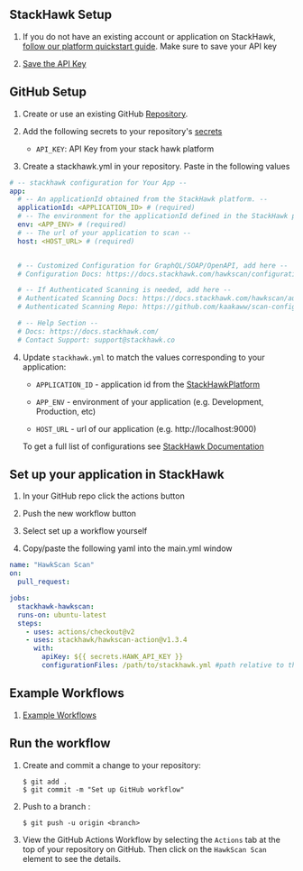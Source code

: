 ## StackHawk Setup

1. If you do not have an existing account or application on StackHawk,
   [follow our platform quickstart guide](https://docs.stackhawk.com/hawkscan/#quickstart). Make sure to save your API key

2. [Save the API Key](https://app.stackhawk.com/settings/apikeys)

## GitHub Setup

1. Create or use an existing GitHub [Repository](https://help.github.com/en/github/creating-cloning-and-archiving-repositories/creating-a-new-repository).

2. Add the following secrets to your repository's [secrets](https://help.github.com/en/actions/automating-your-workflow-with-github-actions/creating-and-using-encrypted-secrets)

    - `API_KEY`: API Key from your stack hawk platform

3. Create a stackhawk.yml in your repository. Paste in the following values
```yaml
# -- stackhawk configuration for Your App --
app:
  # -- An applicationId obtained from the StackHawk platform. --
  applicationId: <APPLICATION_ID> # (required)
  # -- The environment for the applicationId defined in the StackHawk platform. --
  env: <APP_ENV> # (required)
  # -- The url of your application to scan --
  host: <HOST_URL> # (required)


  # -- Customized Configuration for GraphQL/SOAP/OpenAPI, add here --
  # Configuration Docs: https://docs.stackhawk.com/hawkscan/configuration/

  # -- If Authenticated Scanning is needed, add here --
  # Authenticated Scanning Docs: https://docs.stackhawk.com/hawkscan/authenticated-scanning.html
  # Authenticated Scanning Repo: https://github.com/kaakaww/scan-configuration/tree/main/Authentication

  # -- Help Section --
  # Docs: https://docs.stackhawk.com/
  # Contact Support: support@stackhawk.co 
```

4. Update `stackhawk.yml` to match the values corresponding to your application:

    - `APPLICATION_ID` - application id from the [StackHawkPlatform](https://app.stackhawk.com/applications)

    - `APP_ENV` - environment of your application (e.g. Development, Production, etc)

    - `HOST_URL` - url of our application (e.g. http://localhost:9000)

   To get a full list of configurations see [StackHawk Documentation](https://docs.stackhawk.com/hawkscan/configuration/)

## Set up your application in StackHawk
1. In your GitHub repo click the actions button

2. Push the new workflow button

3. Select set up a workflow yourself

4. Copy/paste the following yaml into the main.yml window
```yaml
name: "HawkScan Scan"
on:
  pull_request:

jobs:
  stackhawk-hawkscan:
  runs-on: ubuntu-latest
  steps:
    - uses: actions/checkout@v2
    - uses: stackhawk/hawkscan-action@v1.3.4
      with:
        apiKey: ${{ secrets.HAWK_API_KEY }}
        configurationFiles: /path/to/stackhawk.yml #path relative to the stackhawk.yml in your repository
```

## Example Workflows

1. [Example Workflows](example_workflows/README.md)


## Run the workflow

1. Create and commit a change to your repository:

    ```text
    $ git add .
    $ git commit -m "Set up GitHub workflow"
    ```

2. Push to a branch :

    ```text
    $ git push -u origin <branch>
    ```

3. View the GitHub Actions Workflow by selecting the `Actions` tab at the top
   of your repository on GitHub. Then click on the `HawkScan Scan`
   element to see the details.